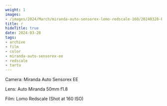 ```yaml
---
weight: 1
images:
- /images/2024/March/miranda-auto-sensorex-lomo-redscale-160/20240328-Photo06_11.jpg
title: r
hideTitle: true
date: 2024-03-28
tags:
- archive
- film
- color
- miranda-auto-sensorex-ee
- redscale
- tartu
---
```


Camera: Miranda Auto Sensorex EE

Lens: Auto Miranda 50mm f1.8

Film: Lomo Redscale (Shot at 160 ISO)